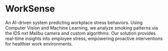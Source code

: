 # WorkSense
An AI-driven system predicting workplace stress behaviors. Using Computer Vision and Machine Learning, we analyze smoking patterns via the IDS nxt Malibu camera and custom algorithms. Our solution provides real-time insights into employee stress, empowering proactive interventions for healthier work environments. 

